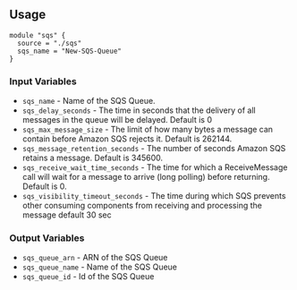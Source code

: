 ## Usage
```
module "sqs" {
  source = "./sqs"
  sqs_name = "New-SQS-Queue"
}
```

### Input Variables

- `sqs_name` - Name of the SQS Queue.
- `sqs_delay_seconds` - The time in seconds that the delivery of all messages in the queue will be delayed. Default is 0
- `sqs_max_message_size` - The limit of how many bytes a message can contain before Amazon SQS rejects it. Default is 262144.
- `sqs_message_retention_seconds` - The number of seconds Amazon SQS retains a message. Default is 345600.
- `sqs_receive_wait_time_seconds` - The time for which a ReceiveMessage call will wait for a message to arrive (long polling) before returning. Default is 0.
- `sqs_visibility_timeout_seconds` -  The time during which SQS prevents other consuming components from receiving and processing the message default 30 sec

### Output Variables
- `sqs_queue_arn` - ARN of the SQS Queue
- `sqs_queue_name` - Name of the SQS Queue
- `sqs_queue_id` - Id of the SQS Queue
